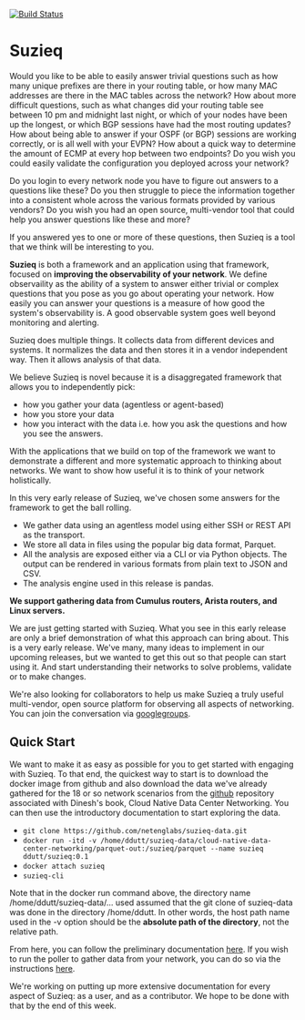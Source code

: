 [![Build Status](https://travis-ci.org/netenglabs/suzieq.svg?branch=master)](https://travis-ci.org/netenglabs/suzieq)

# Suzieq

Would you like to be able to easily answer trivial questions such as how many unique prefixes are there in your routing table, or how many MAC addresses are there in the MAC tables across the network? How about more difficult questions, such as what changes did your routing table see between 10 pm and midnight last night, or which of your nodes have been up the longest, or which BGP sessions have had the most routing updates? How about being able to answer if your OSPF (or BGP) sessions are working correctly, or is all well with your EVPN? How about a quick way to determine the amount of ECMP at every hop between two endpoints? Do you wish you could easily validate the configuration you deployed across your network? 

Do you login to every network node you have to figure out answers to a questions like these? Do you then struggle to piece the information together into a consistent whole across the various formats provided by various vendors? Do you wish you had an open source, multi-vendor tool that could help you answer questions like these and more?

If you answered yes to one or more of these questions, then Suzieq is a tool that we think will be interesting to you. 

**Suzieq** is both a framework and an application using that framework, focused on **improving the observability of your network**.  We define observaility as the ability of a system to answer either trivial or complex questions that you pose as you go about operating your network. How easily you can answer your questions is a measure of how good the system's observability is. A good observable system goes well beyond monitoring and alerting.

Suzieq does multiple things. It collects data from different devices and systems. It normalizes the data and then stores it in a vendor independent way. Then it allows analysis of that data. 

We believe Suzieq is novel because it is a disaggregated framework that allows you to independently pick:
* how you gather your data (agentless or agent-based)
* how you store your data
* how you interact with the data i.e. how you ask the questions and how you see the answers.

With the applications that we build on top of the framework we want to demonstrate a different and more systematic approach to thinking about networks. We want to show how useful it is to think of your network holistically.

In this very early release of Suzieq, we've chosen some answers for the framework to get the ball rolling. 
* We gather data using an agentless model using either SSH or REST API as the transport. 
* We store all data in files using the popular big data format, Parquet. 
* All the analysis are exposed either via a CLI or via Python objects. The output can be rendered in various formats from plain text to JSON and CSV.
* The analysis engine used in this release is pandas.

**We support gathering data from Cumulus routers, Arista routers, and Linux servers.**

We are just getting started with Suzieq. What you see in this early release are only a brief demonstration of what this approach can bring about. This is a very early release. We've many, many ideas to implement in our upcoming releases, but we wanted to get this out so that people can start using it. And start understanding their networks to solve problems, validate or to make changes.

We're also looking for collaborators to help us make Suzieq a truly useful multi-vendor, open source platform for observing all aspects of networking. You can join the conversation via [googlegroups](https://groups.google.com/d/forum/netenglabs-suzieq).

## Quick Start

We want to make it as easy as possible for you to get started with engaging with Suzieq. To that end, the quickest way to start is to download the docker image from github and also download the data we've already gathered for the 18 or so network scenarios from the [github](https://github.com/netenglabs/suzieq-data) repository associated with Dinesh's book, Cloud Native Data Center Networking. You can then use the introductory documentation to start exploring the data.

- ```git clone https://github.com/netenglabs/suzieq-data.git```
- ```docker run -itd -v /home/ddutt/suzieq-data/cloud-native-data-center-networking/parquet-out:/suzieq/parquet --name suzieq ddutt/suzieq:0.1```
- ```docker attach suzieq```
- ```suzieq-cli```

Note that in the docker run command above, the directory name /home/ddutt/suzieq-data/... used assumed that the git clone of suzieq-data was done in the directory /home/ddutt. In other words, the host path name used in the -v option should be the **absolute path of the directory**, not the relative path.

From here, you can follow the preliminary documentation [here](./prelim.md). If you wish to run the poller to gather data from your network, you can do so via the instructions [here](./poller.md). 

We're working on putting up more extensive documentation for every aspect of Suzieq: as a user, and as a contributor. We hope to be done with that by the end of this week.

